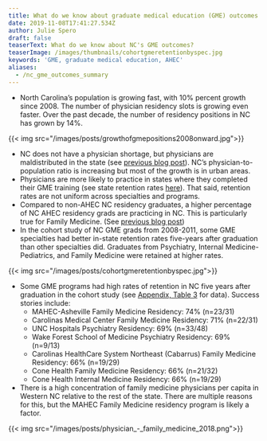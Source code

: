 ```yaml
---
title: What do we know about graduate medical education (GME) outcomes in NC?
date: 2019-11-08T17:41:27.534Z
author: Julie Spero
draft: false
teaserText: What do we know about NC's GME outcomes?
teaserImage: /images/thumbnails/cohortgmeretentionbyspec.jpg
keywords: 'GME, graduate medical education, AHEC'
aliases:
  - /nc_gme_outcomes_summary
---
```



* North Carolina’s population is growing fast, with 10% percent growth since 2008. The number of physician residency slots is growing even faster. Over the past decade, the number of residency positions in NC has grown by 14%. 

{{< img  src="/images/posts/growthofgmepositions2008onward.jpg">}}

* NC does not have a physician shortage, but physicians are maldistributed in the state (see [previous blog post](https://nchealthworkforce.unc.edu/physician_growth_metro/)). NC’s physician-to-population ratio is increasing but most of the growth is in urban areas.
* Physicians are more likely to practice in states where they completed their GME training (see state retention rates [here](https://docflows.unc.edu/)). That said, retention rates are not uniform across specialties and programs. 
* Compared to non-AHEC NC residency graduates, a higher percentage of NC AHEC residency grads are practicing in NC.  This is particularly true for Family Medicine.  (See [previous blog post](https://nchealthworkforce.unc.edu/ahec_resident_outcomes_2017/))
* In the cohort study of NC GME grads from 2008-2011, some GME specialties had better in-state retention rates five-years after graduation than other specialties did.  Graduates from Psychiatry, Internal Medicine-Pediatrics, and Family Medicine were retained at higher rates.  

{{< img  src="/images/posts/cohortgmeretentionbyspec.jpg">}}

* Some GME programs had high rates of retention in NC five years after graduation in the cohort study (see [Appendix, Table 3](https://www.shepscenter.unc.edu/workforce_product/workforce-outcomes-nc-physician-residency-graduates/) for data).  Success stories include:
  * MAHEC-Asheville Family Medicine Residency: 74% (n=23/31)
  * Carolinas Medical Center Family Medicine Residency: 71% (n=22/31)
  * UNC Hospitals Psychiatry Residency: 69% (n=33/48)
  * Wake Forest School of Medicine Psychiatry Residency: 69% (n=9/13)
  * Carolinas HealthCare System Northeast (Cabarrus) Family Medicine Residency: 66% (n=19/29)
  * Cone Health Family Medicine Residency: 66% (n=21/32)
  * Cone Health Internal Medicine Residency: 66% (n=19/29)
* There is a high concentration of family medicine physicians per capita in Western NC relative to the rest of the state.  There are multiple reasons for this, but the MAHEC Family Medicine residency program is likely a factor.

{{< img  src="/images/posts/physician_-_family_medicine_2018.png">}}
